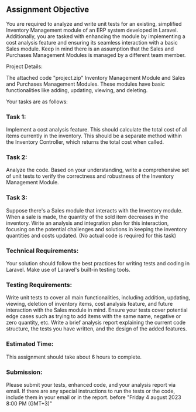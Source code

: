 ## Assignment Objective

You are required to analyze and write unit tests for an existing, simplified Inventory Management module of an ERP system developed in Laravel. Additionally, you are tasked with enhancing the module by implementing a cost analysis feature and ensuring its seamless interaction with a basic Sales module. Keep in mind there is an assumption that the Sales and Purchases Management Modules is managed by a different team member.

Project Details:

The attached code "project.zip"  Inventory Management Module and Sales and Purchases Management Modules. These modules have basic functionalities like adding, updating, viewing, and deleting.

Your tasks are as follows:

### Task 1:

Implement a cost analysis feature. This should calculate the total cost of all items currently in the inventory. This should be a separate method within the Inventory Controller, which returns the total cost when called.

### Task 2:

Analyze the code. Based on your understanding, write a comprehensive set of unit tests to verify the correctness and robustness of the Inventory Management Module.

### Task 3:

Suppose there's a Sales module that interacts with the Inventory module. When a sale is made, the quantity of the sold item decreases in the inventory. Write an analysis and integration plan for this interaction, focusing on the potential challenges and solutions in keeping the inventory quantities and costs updated. (No actual code is required for this task)

### Technical Requirements:

Your solution should follow the best practices for writing tests and coding in Laravel.
Make use of Laravel's built-in testing tools.

### Testing Requirements:

Write unit tests to cover all main functionalities, including addition, updating, viewing, deletion of inventory items, cost analysis feature, and future interaction with the Sales module in mind.
Ensure your tests cover potential edge cases such as trying to add items with the same name, negative or zero quantity, etc.
Write a brief analysis report explaining the current code structure, the tests you have written, and the design of the added features.

### Estimated Time:

This assignment should take about 6 hours to complete.

### Submission:

Please submit your tests, enhanced code, and your analysis report via email. If there are any special instructions to run the tests or the code, include them in your email or in the report. before "Friday 4 august 2023 8:00 PM (GMT+3)"